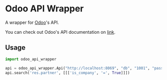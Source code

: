 # Odoo API Wrapper

A wrapper for [Odoo](https://www.odoo.com/)'s API.

You can check out Odoo's API documentation on
[link](https://www.odoo.com/documentation/13.0/webservices/odoo.html).


## Usage

```python
import odoo_api_wrapper

api = odoo_api_wrapper.Api("http://localhost:8069", "db", "1001", "password")
api.search('res.partner', [[['is_company', '=', True]]])
```
